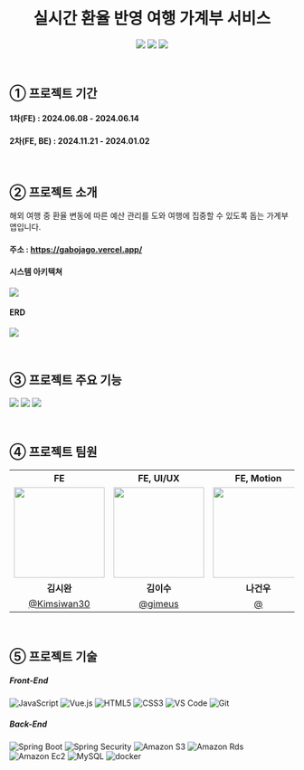 <div align="center">
<h1>
실시간 환율 반영 여행 가계부 서비스
</h1>
<img src="https://github.com/user-attachments/assets/888add54-9024-4b26-9eef-5c29817a31c7"/>
<img src="https://github.com/user-attachments/assets/0f39dcd0-0f90-48fe-8632-5e5a8af9b8c3"/>
<img src="https://github.com/user-attachments/assets/7bc5e876-cbea-4c0d-806c-c2333b885d48"/>
</div>

⠀
⠀
## ① 프로젝트 기간
#### 1차(FE) : 2024.06.08 - 2024.06.14
#### 2차(FE, BE) : 2024.11.21 - 2024.01.02
⠀
⠀
## ② 프로젝트 소개
해외 여행 중 환율 변동에 따른 예산 관리를 도와 여행에 집중할 수 있도록 돕는 가계부 앱입니다.
#### 주소 : https://gabojago.vercel.app/

#### 시스템 아키텍쳐
<img src="https://github.com/user-attachments/assets/d4013df5-2164-4f3a-a950-d02fe28b72d9"/>

#### ERD
<img src="https://github.com/user-attachments/assets/7966e2a3-052f-4bf8-ada0-23fc60c86aac"/>



⠀
## ③ 프로젝트 주요 기능
<img src="https://github.com/user-attachments/assets/abd209f1-022b-4c99-a8ce-035825fb6906"/>
<img src="https://github.com/user-attachments/assets/770f40f2-186b-4587-b578-5bd31cf529e4"/>
<img src="https://github.com/user-attachments/assets/97da243e-4441-41cb-8d80-d42cb59ac9fb"/>

⠀
⠀
## ④ 프로젝트 팀원
<div align="center">
<table>
  <tr>
    <th align="center">FE</th>
    <th align="center">FE, UI/UX</th>
    <th align="center">FE, Motion</th>
    <th align="center">FE, BE, DB, DEPLOY</th>
  </tr>
  <tr>
    <td align="center"><img src="https://github.com/Kimsiwan30.png?s=100" width="160"></td>
    <td align="center"><img src="https://github.com/gimeus.png?s=100" width="160"></td>
    <td align="center"><img src="https://via.placeholder.com/100x100.png?text=%20" width="160"></td>
    <td align="center"><img src="https://github.com/smuHyuns.png?s=100" width="160"></td>
  </tr>
  <tr>
    <td align="center"><b>김시완</b></td>
    <td align="center"><b>김이수</b></td>
    <td align="center"><b>나건우</b></td>
    <td align="center"><b>최현수</b></td>
  </tr>
  <tr>
    <td align="center"><a href="https://github.com/Kimsiwan30" target="_blank">@Kimsiwan30</a></td>
    <td align="center"><a href="https://github.com/gimeus" target="_blank">@gimeus</a></td>
    <td align="center"><a href="https://github.com" target="_blank">@</a></td>
    <td align="center"><a href="https://github.com/smuHyuns" target="_blank">@smuHyuns</a></td>
  </tr>
</table>
</div>

⠀
⠀
## ⑤ 프로젝트 기술
  ##### Front-End
  ![JavaScript](https://img.shields.io/badge/JavaScript-FFD700?style=flat&logo=javascript&logoColor=black)
  ![Vue.js](https://img.shields.io/badge/Vue.js-42b883?style=flat&logo=vue.js&logoColor=white)
  ![HTML5](https://img.shields.io/badge/HTML5-E34F26?style=flat&logo=html5&logoColor=white)
  ![CSS3](https://img.shields.io/badge/CSS3-1572B6?style=flat&logo=css3&logoColor=white)
  ![VS Code](https://img.shields.io/badge/Visual_Studio_Code-007ACC?style=flat&logo=visual-studio-code&logoColor=white)
  ![Git](https://img.shields.io/badge/Git-F05032?style=flat&logo=git&logoColor=white)
  <br>
  ##### Back-End
  ![Spring Boot](https://img.shields.io/badge/Spring_Boot-6DB33F?style=flat&logo=springboot&logoColor=white)
  ![Spring Security](https://img.shields.io/badge/Spring_Security-6DB33F?style=flat&logo=springsecurity&logoColor=white)
  ![Amazon S3](https://img.shields.io/badge/Amazon_S3-569A31?style=flat&logo=amazons3&logoColor=white)
  ![Amazon Rds](https://img.shields.io/badge/Amazon_RDS-527FFF?style=flat&logo=amazonrds&logoColor=white)
  ![Amazon Ec2](https://img.shields.io/badge/Amazon_EC2-FF9900?style=flat&logo=amazonec2&logoColor=white)
  ![MySQL](https://img.shields.io/badge/MySQL-4479A1?style=flat&logo=mysql&logoColor=white)
  ![docker](https://img.shields.io/badge/docker-2496ED?style=flat&logo=docker&logoColor=white)
